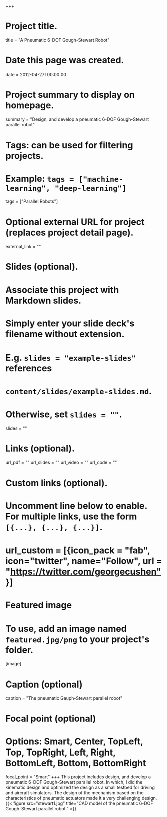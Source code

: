 +++
# Project title.
title = "A Pneumatic 6-DOF Gough-Stewart Robot"

# Date this page was created.
date = 2012-04-27T00:00:00

# Project summary to display on homepage.
summary = "Design, and develop a pneumatic 6-DOF Gough-Stewart parallel robot"
# Tags: can be used for filtering projects.
# Example: `tags = ["machine-learning", "deep-learning"]`
tags = ["Parallel Robots"]

# Optional external URL for project (replaces project detail page).
external_link = ""

# Slides (optional).
#   Associate this project with Markdown slides.
#   Simply enter your slide deck's filename without extension.
#   E.g. `slides = "example-slides"` references
#   `content/slides/example-slides.md`.
#   Otherwise, set `slides = ""`.
slides = ""


# Links (optional).
url_pdf = ""
url_slides = ""
url_video = ""
url_code = ""

# Custom links (optional).
#   Uncomment line below to enable. For multiple links, use the form `[{...}, {...}, {...}]`.
#   url_custom = [{icon_pack = "fab", icon="twitter", name="Follow", url = "https://twitter.com/georgecushen"}]

# Featured image
# To use, add an image named `featured.jpg/png` to your project's folder.
[image]
  # Caption (optional)
  caption = "The pneumatic Gauph-Stewart parallel robot"

  # Focal point (optional)
  # Options: Smart, Center, TopLeft, Top, TopRight, Left, Right, BottomLeft, Bottom, BottomRight
  focal_point = "Smart"
+++
This project includes design, and develop a pneumatic 6-DOF Gough-Stewart parallel robot.
In which, I did the kinematic design and optimized the design as a small testbed for driving and aircraft simulators. The design of the mechanism based on the characteristics of pneumatic actuators made it a very challenging design.
{{< figure src="stewart1.jpg" title="CAD model of the pneumatic 6-DOF Gough-Stewart parallel robot." >}}
